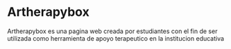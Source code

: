 # Artherapybox
Artherapybox es una pagina web creada por estudiantes con el fin de  ser utilizada como herramienta de apoyo terapeutico en la institucion educativa
